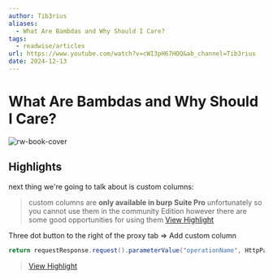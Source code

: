 ```yaml
---
author: Tib3rius
aliases:
  - What Are Bambdas and Why Should I Care?
tags:
  - readwise/articles
url: https://www.youtube.com/watch?v=cWI3pH67HOQ&ab_channel=Tib3rius
date: 2024-12-13
---
```

# What Are Bambdas and Why Should I Care?

![rw-book-cover](https://i.ytimg.com/vi/cWI3pH67HOQ/maxresdefault.jpg)

## Highlights


next thing we're going to talk about is custom columns:

>custom columns are **only available in burp Suite Pro** unfortunately so you cannot use them in the community Edition however there are some good opportunities for using them
> [View Highlight](https://read.readwise.io/read/01jedmghcbnctdtemra344q0nd)

Three dot button to the right of the proxy tab => Add custom column
```java
return requestResponse.request().parameterValue("operationName", HttpParameterType.JSON);
```

> [View Highlight](https://read.readwise.io/read/01jedmjanj4wtqk1t00xh7bt21)

